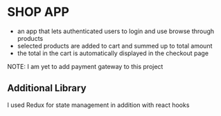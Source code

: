 # SHOP APP
- an app that lets authenticated users to login and use browse through products
- selected products are added to cart and summed up to total amount
- the total in the cart is automatically displayed in the checkout page

NOTE: I am yet to add payment gateway to this project

## Additional Library
I used Redux for state management in addition with react hooks
